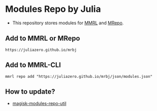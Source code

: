 # Modules Repo by Julia
- This repository stores modules for [MMRL](https://github.com/DerGoogler/MMRL) and [MRepo](https://github.com/MRepoApp/MRepo.git).

## Add to MMRL or MRepo 

```
https://juliazero.github.io/mrbj
```

## Add to MMRL-CLI

```shell
mmrl repo add "https://juliazero.github.io/mrbj/json/modules.json"
```

## How to update?
- [magisk-modules-repo-util](https://github.com/Googlers-Repo/magisk-modules-repo-util.git)
 
